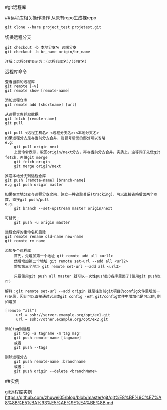 #git远程库

##远程库相关操作操作
从原有repo生成裸repo

	git clone --bare project_test projetest.git

切换远程分支
	
	git checkout -b 本地分支名 远端分支
	git checkout -b br_name origin/br_name
	
	注解：远程分支表示为：(远程仓库名)/(分支名)
	
远程库命令

	查看当前的远程库
	git remote [-v]
	git remote show [remote-name]
	
	添加远程仓库
	git remote add [shortname] [url]
	
	从远程仓库抓取数据
	git fetch [remote-name]
	git pull
	
	git pull <远程主机名> <远程分支名>:<本地分支名>
	如果远程分支是与当前分支合并，则冒号后面的部分可以省略
	e.g:
		git pull origin next
		上面命令表示，取回origin/next分支，再与当前分支合并。实质上，这等同于先做git fetch，再做git merge
		git fetch origin
		git merge origin/next
	
	推送本地分支到远程仓库
	git push [remote-name] [branch-name]
	e.g git push origin master
	
	如果在本地分支与远程分支之间，建立一种追踪关系(tracking)，可以直接省略后面两个参数，直接git push/pull
	e.g. 
		git branch --set-upstream master origin/next
		
	可替代：
		git push -u origin master

	远程仓库的重命名和删除
	git remote rename old-name new-name
	git remote rm name
	
	添加多个远程库
		首先，先增加第一个地址 git remote add all <url1> 
		然后增加第二个地址 git remote set-url --add all <url2> 
		增加第三个地址 git remote set-url --add all <url3> 	
		
		只要使用git push all master 就可以一次性push到3各库里面了(使用git push也可)
		
	解释：git remote set-url --add origin 就是往当前git项目的config文件里增加一行记录，因此可以直接通过vim或git config -e对.git/config文件中增加也是可以的,例如增加

	[remote "all"] 
		 url = ssh://server.example.org/opt/ex1.git 
		 url = ssh://other.example.org/opt/ex2.git
  		
	添加tag到远程
		git tag -a tagname -m'tag msg'
		git push remote-name [tagname]
		或者
		git push --tags
		
	删除远程分支
		git push remote-name :branchname 
		或者：
		git push origin --delete <branchName>
       
	
##实例

git远程库实例
<https://github.com/zhuwei05/blog/blob/master/git/git%E8%BF%9C%E7%A8%8B%E5%BA%93%E5%AE%9E%E4%BE%8B.md>	
	
	